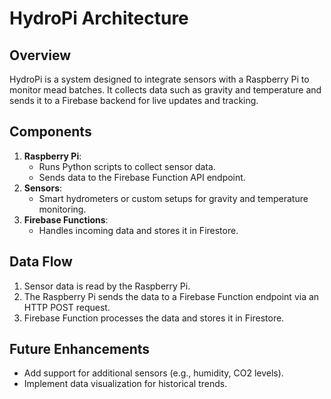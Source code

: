 # HydroPi Architecture

## Overview

HydroPi is a system designed to integrate sensors with a Raspberry Pi to monitor mead batches. It collects data such as gravity and temperature and sends it to a Firebase backend for live updates and tracking.

## Components

1. **Raspberry Pi**:
   - Runs Python scripts to collect sensor data.
   - Sends data to the Firebase Function API endpoint.
2. **Sensors**:
   - Smart hydrometers or custom setups for gravity and temperature monitoring.
3. **Firebase Functions**:
   - Handles incoming data and stores it in Firestore.

## Data Flow

1. Sensor data is read by the Raspberry Pi.
2. The Raspberry Pi sends the data to a Firebase Function endpoint via an HTTP POST request.
3. Firebase Function processes the data and stores it in Firestore.

## Future Enhancements

- Add support for additional sensors (e.g., humidity, CO2 levels).
- Implement data visualization for historical trends.
